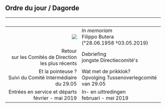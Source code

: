 <link rel="stylesheet" href="S2.css">

## Ordre du jour / Dagorde

| &nbsp; | &nbsp; |
| ---: | --- |
| ![](https://newdevprojects.github.io/publicinfo/S2/Filippo.png) | *In memoriam*<br>Filippo Butera<br>(°28.06.1958 &dagger;03.05.2019) |
| Retour<br>sur les Comités de Direction les plus récents | Debriefing<br>jongste Directiecomité's |
| Et la pointeuse ?<br>Suivi du Comité Intermédiaire du 29.05 | Wat met de prikklok?<br>Opvolging Tussenoverlegcomité van 29.05 |
| Entrées en service et départs<br>février - mai 2019 | In- en uittredingen<br>februari - mei 2019 |

